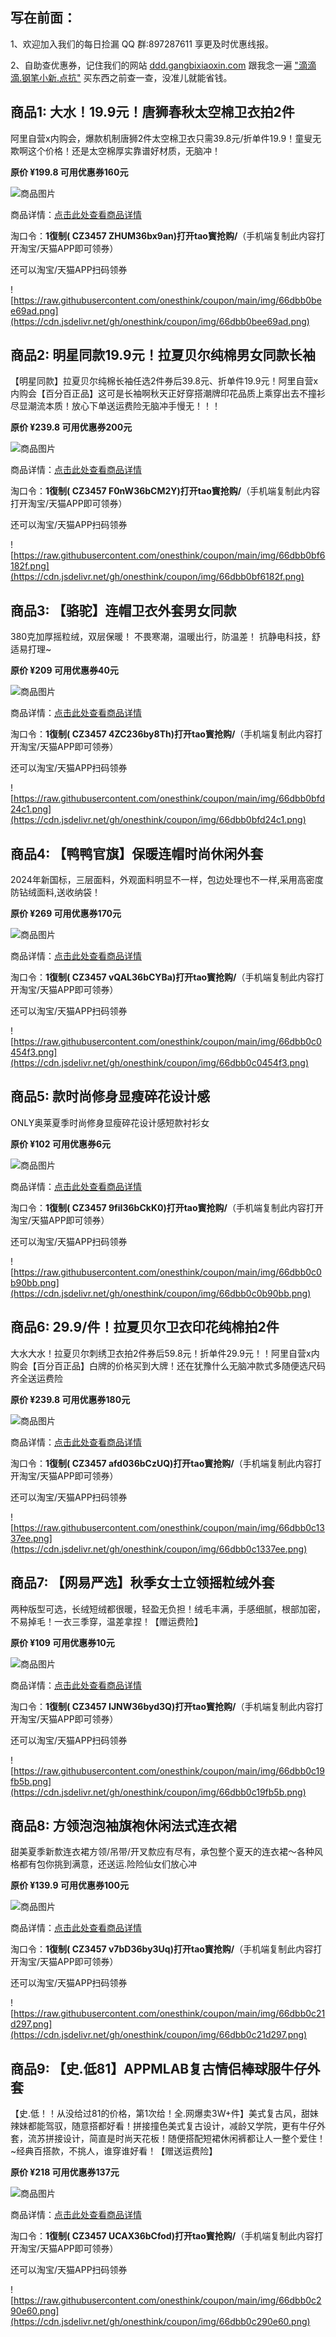 ## 写在前面：

1、欢迎加入我们的每日捡漏 QQ 群:897287611 享更及时优惠线报。

2、自助查优惠券，记住我们的网站 [ddd.gangbixiaoxin.com](https://ddd.gangbixiaoxin.com) 跟我念一遍 ["滴滴滴.钢笔小新.点抗"](https://ddd.gangbixiaoxin.com) 买东西之前查一查，没准儿就能省钱。

## 商品1: 大水！19.9元！唐狮春秋太空棉卫衣拍2件

阿里自营x内购会，爆款机制唐狮2件太空棉卫衣只需39.8元/折单件19.9！童叟无欺啊这个价格！还是太空棉厚实靠谱好材质，无脑冲！

**原价 ¥199.8 可用优惠券160元**

![商品图片](https://gw.alicdn.com/imgextra/i3/3357549645/O1CN01k0qRfZ2L7T2Q638Sg_!!3357549645.jpg)

商品详情：[点击此处查看商品详情](https://s.click.taobao.com/t?e=m%3D2%26s%3DRNUpgaYWIRJw4vFB6t2Z2ueEDrYVVa64XoO8tOebS%2BdRAdhuF14FMfScgVRSgTyuJ1gyddu7kN%2FWbLW7uhxyboGvCrJWHk1%2FTyVl44vrPmd3miNKHWpinpVm%2FOAUUFw71qrpxiwMoCNxc1AtbZGVS5rHbFi7jj19g0RsJgeNNkMLZMqoQW%2BfuKGzo1lVxIioOOxiOrHH3h7G3zw83ZTZYCEAUCk4QJgGn8reQl9PZwnaQd94zC7pBtNYcAk%2FloB1lbRMz6GTKAYZjQKfJ2UQf03O4wtQ3K90k8IJaq3v7HJRRC49URRU%2Bs6n0WEVbPfWX0%2B3obhRTo5xKmPmpIKZsA%3D%3D&amp;union_lens=lensId:TAPI@1725673640@213c6a63_12ba_191ca2a11b7_bcae@01)

淘口令：**1復制( CZ3457 ZHUM36bx9an)打开tao寳抢购/**（手机端复制此内容打开淘宝/天猫APP即可领券）</p>

还可以淘宝/天猫APP扫码领券

![https://raw.githubusercontent.com/onesthink/coupon/main/img/66dbb0bee69ad.png](https://cdn.jsdelivr.net/gh/onesthink/coupon/img/66dbb0bee69ad.png)

## 商品2: 明星同款19.9元！拉夏贝尔纯棉男女同款长袖

【明星同款】拉夏贝尔纯棉长袖任选2件券后39.8元、折单件19.9元！阿里自营x内购会【百分百正品】这可是长袖啊秋天正好穿搭潮牌印花品质上乘穿出去不撞衫尽显潮流本质！放心下单送运费险无脑冲手慢无！！！

**原价 ¥239.8 可用优惠券200元**

![商品图片](https://img.alicdn.com/imgextra/i3/2801795524/O1CN019Hwcmg1qg2qxtMQkr_!!2801795524.png)

商品详情：[点击此处查看商品详情](https://s.click.taobao.com/t?e=m%3D2%26s%3D4nP1XWzZJdhw4vFB6t2Z2ueEDrYVVa64XoO8tOebS%2BdRAdhuF14FMfScgVRSgTyu8sviUM61dt3WbLW7uhxyboGvCrJWHk1%2FTyVl44vrPmd3miNKHWpinpVm%2FOAUUFw71qrpxiwMoCNxc1AtbZGVS5rHbFi7jj19g0RsJgeNNkMLZMqoQW%2BfuKGzo1lVxIioZzuV1EmGjri6FXJIu62jZl%2FCiPsLNoy33zSh6sk0l1WIb54xv7KuAu5QFSBEK5Y494LZXECDVgA4%2BfirBrx7mM7AMx9cWAx%2BEiM%2FlSG%2FbZRHCJuSFAJZGPktIqy0IQjHU1NVKZy3ECfGDF1NzTQoPw%3D%3D&amp;union_lens=lensId:TAPI@1725673642@213f7fa2_12ea_191ca2a18b8_53f4@01)

淘口令：**1復制( CZ3457 F0nW36bCM2Y)打开tao寳抢购/**（手机端复制此内容打开淘宝/天猫APP即可领券）</p>

还可以淘宝/天猫APP扫码领券

![https://raw.githubusercontent.com/onesthink/coupon/main/img/66dbb0bf6182f.png](https://cdn.jsdelivr.net/gh/onesthink/coupon/img/66dbb0bf6182f.png)

## 商品3: 【骆驼】连帽卫衣外套男女同款

380克加厚摇粒绒，双层保暖！
不畏寒潮，温暖出行，防温差！
抗静电科技，舒适易打理~

**原价 ¥209 可用优惠券40元**

![商品图片](https://img.alicdn.com/i3/648476316/O1CN01NelzL81wWmRajx88d_!!648476316.jpg)

商品详情：[点击此处查看商品详情](https://s.click.taobao.com/t?e=m%3D2%26s%3DNBhB6CcCYYBw4vFB6t2Z2ueEDrYVVa64yK8Cckff7TVRAdhuF14FMfScgVRSgTyulovu%2FCElQOvWbLW7uhxyboGvCrJWHk1%2FTyVl44vrPmd3miNKHWpinpVm%2FOAUUFw71qrpxiwMoCNxc1AtbZGVS2ljeLzzZiQy6a3aIqT388KMHuv7RoNv0Q0jFsbsQ7KWO8YjUl5AaQyUqb61Nw%2F6jrdow2aZ%2BhU66RS6JpvkusVM3ibvzDHIV%2BTax3QXsYsrlbRMz6GTKAYZjQKfJ2UQf03O4wtQ3K90XXhKrcBJdMwsiNtMXbWYkPGMIqd8nu8VX0%2B3obhRTo5xKmPmpIKZsA%3D%3D&amp;union_lens=lensId:TAPI@1725673647@21087005_12d0_191ca2a2be5_1457@01)

淘口令：**1復制( CZ3457 4ZC236by8Th)打开tao寳抢购/**（手机端复制此内容打开淘宝/天猫APP即可领券）</p>

还可以淘宝/天猫APP扫码领券

![https://raw.githubusercontent.com/onesthink/coupon/main/img/66dbb0bfd24c1.png](https://cdn.jsdelivr.net/gh/onesthink/coupon/img/66dbb0bfd24c1.png)

## 商品4: 【鸭鸭官旗】保暖连帽时尚休闲外套

2024年新国标，三层面料，外观面料明显不一样，包边处理也不一样,采用高密度防钻绒面料,送收纳袋！

**原价 ¥269 可用优惠券170元**

![商品图片](https://img.alicdn.com/i1/925814798/O1CN01Y75EUA1lJX5qJgNjd_!!925814798.jpg)

商品详情：[点击此处查看商品详情](https://s.click.taobao.com/t?e=m%3D2%26s%3D%2B30k0LY3%2B5Vw4vFB6t2Z2ueEDrYVVa64yK8Cckff7TVRAdhuF14FMfScgVRSgTyu79%2FTFaMDK6TWbLW7uhxyboGvCrJWHk1%2FTyVl44vrPmd3miNKHWpinpVm%2FOAUUFw71qrpxiwMoCNxc1AtbZGVS9KT%2FSLjFAVuvc4vHIasoseMHuv7RoNv0Q0jFsbsQ7KWN3mU%2BhB8g2fzKoNr%2B8sN%2F3FSRd3PzZddMpglUo%2FCGs%2BsLdeHCD8V6qBM9RNemIfplbRMz6GTKAYZjQKfJ2UQf03O4wtQ3K90XH5t%2B8W%2BDyXo%2ByG5q7DscOlRSr38kKdmX0%2B3obhRTo5xKmPmpIKZsA%3D%3D&amp;union_lens=lensId:TAPI@1725673649@213f315e_129b_191ca2a3562_c784@01)

淘口令：**1復制( CZ3457 vQAL36bCYBa)打开tao寳抢购/**（手机端复制此内容打开淘宝/天猫APP即可领券）</p>

还可以淘宝/天猫APP扫码领券

![https://raw.githubusercontent.com/onesthink/coupon/main/img/66dbb0c0454f3.png](https://cdn.jsdelivr.net/gh/onesthink/coupon/img/66dbb0c0454f3.png)

## 商品5: 款时尚修身显瘦碎花设计感

ONLY奥莱夏季时尚修身显瘦碎花设计感短款衬衫女

**原价 ¥102 可用优惠券6元**

![商品图片](https://img.alicdn.com/bao/uploaded/i4/2201204021326/O1CN01V6BSC51LfMAeO2KKW_!!2201204021326.jpg)

商品详情：[点击此处查看商品详情](https://s.click.taobao.com/t?e=m%3D2%26s%3DWzYtBXOSbolw4vFB6t2Z2ueEDrYVVa64yK8Cckff7TVRAdhuF14FMV4gZjk9PwXpxq3IhSJN6GTWbLW7uhxyboGvCrJWHk1%2FTyVl44vrPmd3miNKHWpinpVm%2FOAUUFw71qrpxiwMoCNxc1AtbZGVS90M%2FUdh22z4pFy%2B%2BoVi3%2BfNEPXytV9ALtCLThlbPuuZLb93Df8fOzgcmwfQPeotMFFPsQg2L58GsW9X3uuytgvXZ4y5cBNIsv%2BjSlw3%2FprhYaE%2B3gDWs6jDPMwRCKIzK1WRIqwv8ps1hYuFeSgaZjKuJeCIVtadvTg2XOgNIyOVG5CeUMT0tgq9Gf2zmUiveQ%3D%3D&amp;union_lens=lensId:TAPI@1725673654@2150150e_12ad_191ca2a4a9b_bc3c@01)

淘口令：**1復制( CZ3457 9fiI36bCkK0)打开tao寳抢购/**（手机端复制此内容打开淘宝/天猫APP即可领券）</p>

还可以淘宝/天猫APP扫码领券

![https://raw.githubusercontent.com/onesthink/coupon/main/img/66dbb0c0b90bb.png](https://cdn.jsdelivr.net/gh/onesthink/coupon/img/66dbb0c0b90bb.png)

## 商品6: 29.9/件！拉夏贝尔卫衣印花纯棉拍2件

大水大水！拉夏贝尔刺绣卫衣拍2件券后59.8元！折单件29.9元！！阿里自营x内购会【百分百正品】白牌的价格买到大牌！还在犹豫什么无脑冲款式多随便选尺码齐全送运费险

**原价 ¥239.8 可用优惠券180元**

![商品图片](https://img.alicdn.com/imgextra/i1/2801795524/O1CN01SPoL9W1qg2qzCQIW9_!!2801795524.png)

商品详情：[点击此处查看商品详情](https://s.click.taobao.com/t?e=m%3D2%26s%3DraPs9k%2B8SUFw4vFB6t2Z2ueEDrYVVa64XoO8tOebS%2BdRAdhuF14FMV4gZjk9PwXp1aH1Hk3GeOjWbLW7uhxyboGvCrJWHk1%2FTyVl44vrPmd3miNKHWpinpVm%2FOAUUFw71qrpxiwMoCNxc1AtbZGVS5rHbFi7jj19g0RsJgeNNkMLZMqoQW%2BfuKGzo1lVxIioWFJbx5uQAiTGtBFWAYCesWnydmN9Hm4yi%2BKR3ISAbJyAV2jp5JAmv2kW9WXujI1qlbRMz6GTKAYZjQKfJ2UQf03O4wtQ3K90k8IJaq3v7HLQBW3U31lHtByFiOX0qsrYX0%2B3obhRTo5xKmPmpIKZsA%3D%3D&amp;union_lens=lensId:TAPI@1725673656@0bbb31ba_127b_191ca2a5087_d76b@01)

淘口令：**1復制( CZ3457 afd036bCzUQ)打开tao寳抢购/**（手机端复制此内容打开淘宝/天猫APP即可领券）</p>

还可以淘宝/天猫APP扫码领券

![https://raw.githubusercontent.com/onesthink/coupon/main/img/66dbb0c1337ee.png](https://cdn.jsdelivr.net/gh/onesthink/coupon/img/66dbb0c1337ee.png)

## 商品7: 【网易严选】秋季女士立领摇粒绒外套

两种版型可选，长绒短绒都很暖，轻盈无负担！绒毛丰满，手感细腻，根部加密，不易掉毛！一衣三季穿，温差拿捏！【赠运费险】

**原价 ¥109 可用优惠券10元**

![商品图片](https://img.alicdn.com/imgextra/i3/3471045753/O1CN01CQAzmg1sMvY5fy2ze_!!3471045753.jpg)

商品详情：[点击此处查看商品详情](https://s.click.taobao.com/t?e=m%3D2%26s%3Dpmb%2BNoV1lbZw4vFB6t2Z2ueEDrYVVa64XoO8tOebS%2BdRAdhuF14FMV4gZjk9PwXpMMgx22UI05bWbLW7uhxyboGvCrJWHk1%2FTyVl44vrPmd3miNKHWpinpVm%2FOAUUFw71qrpxiwMoCNxc1AtbZGVS3P0mNFrqdXXlweeXvehQXYLZMqoQW%2BfuKGzo1lVxIio2ZP3qjTc7xkmCs1c3X9%2B0ccyZZmI9BxuT7hwRFzJ3ewzLsmoFtbMCxvjSKLYCx2vneUjzDPbE%2Fs4%2BfirBrx7mM7AMx9cWAx%2BEiM%2FlSG%2FbZSlNqkL%2BkVoeTGfk2no0ZpIU1NVKZy3ECfGDF1NzTQoPw%3D%3D&amp;union_lens=lensId:TAPI@1725673658@0b5e1429_1292_191ca2a5952_9a32@01)

淘口令：**1復制( CZ3457 IJNW36byd3Q)打开tao寳抢购/**（手机端复制此内容打开淘宝/天猫APP即可领券）</p>

还可以淘宝/天猫APP扫码领券

![https://raw.githubusercontent.com/onesthink/coupon/main/img/66dbb0c19fb5b.png](https://cdn.jsdelivr.net/gh/onesthink/coupon/img/66dbb0c19fb5b.png)

## 商品8: 方领泡泡袖旗袍休闲法式连衣裙

甜美夏季新歀连衣裙方领/吊带/开叉歀应有尽有，承包整个夏天的连衣裙～各种风格都有包你挑到满意，还送运.险险仙女们放心冲

**原价 ¥139.9 可用优惠券100元**

![商品图片](https://img.alicdn.com/i1/1002534061/O1CN01tBkKNq1frzMHV4EWQ_!!1002534061.png)

商品详情：[点击此处查看商品详情](https://s.click.taobao.com/t?e=m%3D2%26s%3DVXcIQoqtT85w4vFB6t2Z2ueEDrYVVa64XoO8tOebS%2BdRAdhuF14FMWiMg5MqNo%2BwJ1gyddu7kN%2FWbLW7uhxyboGvCrJWHk1%2FTyVl44vrPmd3miNKHWpinpVm%2FOAUUFw71qrpxiwMoCNxc1AtbZGVSzF3bottgPyUHj%2BqpbQThRcLZMqoQW%2BfuKGzo1lVxIiohQ2IThmwvDxmZFRQm69VvRjAa1lP8n7aTxE9vj3JHnfxc2lTIyA3SC%2BrA5Y9fNasMMf%2BfrhHS2w4%2BfirBrx7mM7AMx9cWAx%2BEiM%2FlSG%2FbZTIJ85I77IpuHmKp27a3HadU1NVKZy3ECfGDF1NzTQoPw%3D%3D&amp;union_lens=lensId:TAPI@1725673660@210733ee_1269_191ca2a5fca_e27a@01)

淘口令：**1復制( CZ3457 v7bD36by3Uq)打开tao寳抢购/**（手机端复制此内容打开淘宝/天猫APP即可领券）</p>

还可以淘宝/天猫APP扫码领券

![https://raw.githubusercontent.com/onesthink/coupon/main/img/66dbb0c21d297.png](https://cdn.jsdelivr.net/gh/onesthink/coupon/img/66dbb0c21d297.png)

## 商品9: 【史.低81】APPMLAB复古情侣棒球服牛仔外套

【史.低！！从没给过81的价格，第1次给！全.网爆卖3W+件】美式复古风，甜妹辣妹都能驾驭，随意搭都好看！拼接撞色美式复古设计，减龄又学院，更有牛仔外套，流苏拼接设计，简直是时尚天花板！随便搭配短裙休闲裤都让人一整个爱住！~经典百搭款，不挑人，谁穿谁好看！【赠送运费险】

**原价 ¥218 可用优惠券137元**

![商品图片](https://img.alicdn.com/imgextra/i4/1603390999/O1CN01uHBF2o1JFaesNfnAj_!!1603390999.jpg)

商品详情：[点击此处查看商品详情](https://s.click.taobao.com/t?e=m%3D2%26s%3DavuRxg0JVxtw4vFB6t2Z2ueEDrYVVa64XoO8tOebS%2BdRAdhuF14FMWiMg5MqNo%2Bw8sviUM61dt3WbLW7uhxyboGvCrJWHk1%2FTyVl44vrPmd3miNKHWpinpVm%2FOAUUFw71qrpxiwMoCNxc1AtbZGVS%2BtVlmY2TD1wjBj0A%2FMMDU4LZMqoQW%2BfuKGzo1lVxIio9Ej6cXGt%2Bz1jn1XSP70xpliu1mhZvVarZFwuE5lhXEVwu2QIsuzMoWyR4kIl3h8t04gqAXR1OQg4%2BfirBrx7mM7AMx9cWAx%2BEiM%2FlSG%2FbZSfKF7TtZu0gY%2BfOxES1B%2FOU1NVKZy3ECfGDF1NzTQoPw%3D%3D&amp;union_lens=lensId:TAPI@1725673662@212b4b84_12b9_191ca2a6867_beed@01)

淘口令：**1復制( CZ3457 UCAX36bCfod)打开tao寳抢购/**（手机端复制此内容打开淘宝/天猫APP即可领券）</p>

还可以淘宝/天猫APP扫码领券

![https://raw.githubusercontent.com/onesthink/coupon/main/img/66dbb0c290e60.png](https://cdn.jsdelivr.net/gh/onesthink/coupon/img/66dbb0c290e60.png)

